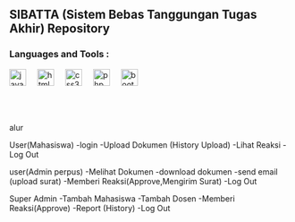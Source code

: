 <h2 align="left">SIBATTA (Sistem Bebas Tanggungan Tugas Akhir) Repository</h2>

###

<div align="left">
  <h3>Languages and Tools :</h3>
  <img src="https://cdn.jsdelivr.net/gh/devicons/devicon/icons/javascript/javascript-original.svg" height="30" alt="javascript logo"  />
  <img width="12" />
  <img src="https://cdn.jsdelivr.net/gh/devicons/devicon/icons/html5/html5-original.svg" height="30" alt="html5 logo"  />
  <img width="12" />
  <img src="https://cdn.jsdelivr.net/gh/devicons/devicon/icons/css3/css3-original.svg" height="30" alt="css3 logo"  />
  <img width="12" />
  <img src="https://cdn.jsdelivr.net/gh/devicons/devicon/icons/php/php-original.svg" height="30" alt="php logo"  />
  <img width="12" />
  <img src="https://cdn.jsdelivr.net/gh/devicons/devicon/icons/bootstrap/bootstrap-original.svg" height="30" alt="bootstrap logo"  />
</div>

###

<br clear="both">

###


alur


User(Mahasiswa)
-login
-Upload Dokumen (History Upload)
-Lihat Reaksi
-Log Out

user(Admin perpus)
-Melihat Dokumen
-download dokumen
-send email (upload surat)
-Memberi Reaksi(Approve,Mengirim Surat)
-Log Out

Super Admin
-Tambah Mahasiswa
-Tambah Dosen
-Memberi Reaksi(Approve)
-Report (History)
-Log Out